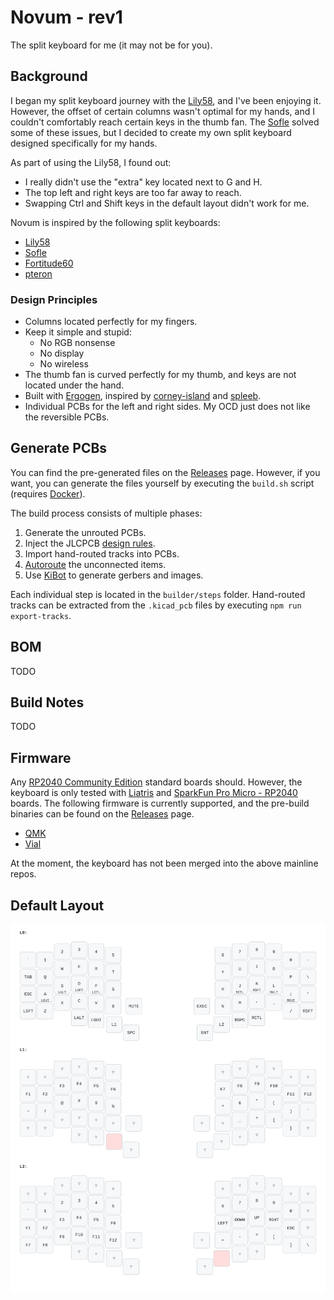# Novum - rev1

The split keyboard for me (it may not be for you).

## Background

I began my split keyboard journey with the [Lily58](https://github.com/kata0510/Lily58),
and I've been enjoying it. However, the offset of certain columns wasn't optimal
for my hands, and I couldn't comfortably reach certain keys in the thumb fan.
The [Sofle](https://josefadamcik.github.io/SofleKeyboard/) solved some of these
issues, but I decided to create my own split keyboard designed specifically for
my hands.

As part of using the Lily58, I found out:

* I really didn't use the "extra" key located next to G and H.
* The top left and right keys are too far away to reach.
* Swapping Ctrl and Shift keys in the default layout didn't work for me.

Novum is inspired by the following split keyboards:

* [Lily58](https://github.com/kata0510/Lily58)
* [Sofle](https://github.com/josefadamcik/SofleKeyboard)
* [Fortitude60](https://github.com/Pekaso/fortitude60)
* [pteron](https://github.com/FSund/pteron-keyboard)

### Design Principles

* Columns located perfectly for my fingers.
* Keep it simple and stupid:
  * No RGB nonsense
  * No display
  * No wireless
* The thumb fan is curved perfectly for my thumb, and keys are not located under
the hand.
* Built with [Ergogen](https://github.com/ergogen/ergogen), inspired by
[corney-island](https://github.com/ceoloide/corney-island/tree/main) and
[spleeb](https://github.com/chrishoage/spleeb/tree/main).
* Individual PCBs for the left and right sides. My OCD just does not like the
reversible PCBs.

## Generate PCBs

You can find the pre-generated files on the [Releases](https://github.com/Henkru/novum/releases)
page. However, if you want, you can generate the files yourself by executing the
`build.sh` script (requires [Docker](https://www.docker.com)).

The build process consists of multiple phases:

1. Generate the unrouted PCBs.
2. Inject the JLCPCB [design rules](https://github.com/labtroll/KiCad-DesignRules).
3. Import hand-routed tracks into PCBs.
4. [Autoroute](https://freerouting.org) the unconnected items.
5. Use [KiBot](https://github.com/INTI-CMNB/KiBot) to generate gerbers and images.

Each individual step is located in the `builder/steps` folder. Hand-routed tracks
can be extracted from the `.kicad_pcb` files by executing `npm run export-tracks`.

## BOM

TODO

## Build Notes

TODO

## Firmware

Any [RP2040 Community Edition](https://github.com/qmk/qmk_firmware/blob/master/docs/platformdev_rp2040.md)
standard boards should. However, the keyboard is only tested with [Liatris](https://splitkb.com/products/liatris)
and [SparkFun Pro Micro - RP2040](https://www.sparkfun.com/products/18288) boards.
The following firmware is currently supported, and the pre-build binaries can
be found on the [Releases](https://github.com/Henkru/novum/releases) page.

* [QMK](https://github.com/qmk/qmk_firmware)
* [Vial](https://github.com/vial-kb/vial-qmk)

At the moment, the keyboard has not been merged into the above mainline repos.

## Default Layout

![The default layout for the keyboard](/docs/layout/rev1_vial.svg)
